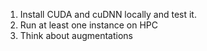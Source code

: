1) Install CUDA and cuDNN locally and test it.
2) Run at least one instance on HPC
3) Think about augmentations